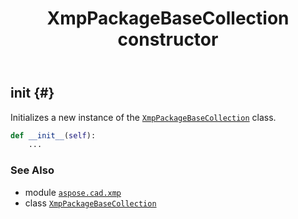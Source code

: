﻿---
title: XmpPackageBaseCollection constructor
second_title: Aspose.CAD for Python via .NET API References
description: 
type: docs
weight: 10
url: /python-net/aspose.cad.xmp/xmppackagebasecollection/__init__/
is_root: false
---

## __init__ {#}

Initializes a new instance of the [`XmpPackageBaseCollection`](/cad/python-net/aspose.cad.xmp/xmppackagebasecollection) class.



```python
def __init__(self):
    ...
```





### See Also
* module [`aspose.cad.xmp`](../../)
* class [`XmpPackageBaseCollection`](/cad/python-net/aspose.cad.xmp/xmppackagebasecollection)
